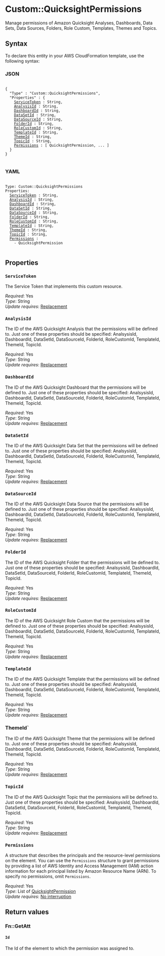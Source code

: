 <!-- markdownlint-disable MD033 -->
# Custom::QuicksightPermissions

Manage permissions of Amazon Quicksight Analyses, Dashboards, Data Sets, Data Sources, Folders, Role Custom, Templates, Themes and Topics\.

## Syntax

To declare this entity in your AWS CloudFormation template, use the following syntax:

### JSON

<pre>
 <code>
{
  "Type" : "Custom::QuicksightPermissions",
  "Properties" : {
    <a href="#ServiceToken">ServiceToken</a> : String,
    <a href="#AnalysisId">AnalysisId</a> : String,
    <a href="#DashboardId">DashboardId</a> : String,
    <a href="#DataSetId">DataSetId</a> : String,
    <a href="#DataSourceId">DataSourceId</a> : String,
    <a href="#FolderId">FolderId</a> : String,
    <a href="#RoleCustomId">RoleCustomId</a> : String,
    <a href="#TemplateId">TemplateId</a> : String,
    <a href="#ThemeId">ThemeId</a> : String,
    <a href="#TopicId">TopicId</a> : String,
    <a href="#Permissions">Permissions</a> : [ QuicksightPermission, ... ]
  }
}
</code>
</pre>

### YAML

<pre>
 <code>
Type: Custom::QuicksightPermissions
Properties:
  <a href="#ServiceToken">ServiceToken</a> : String,
  <a href="#AnalysisId">AnalysisId</a> : String,
  <a href="#DashboardId">DashboardId</a> : String,
  <a href="#DataSetId">DataSetId</a> : String,
  <a href="#DataSourceId">DataSourceId</a> : String,
  <a href="#FolderId">FolderId</a> : String,
  <a href="#RoleCustomId">RoleCustomId</a> : String,
  <a href="#TemplateId">TemplateId</a> : String,
  <a href="#ThemeId">ThemeId</a> : String,
  <a href="#TopicId">TopicId</a> : String,
  <a href="#Permissions">Permissions</a> :
    - QuicksightPermission
 </code>
</pre>

## Properties

### `ServiceToken`

The Service Token that implements this custom resource\.  

*Required*: Yes  
*Type*: String  
*Update requires*: [Replacement](https://docs.aws.amazon.com/AWSCloudFormation/latest/UserGuide/using-cfn-updating-stacks-update-behaviors.html#update-replacement)

### `AnalysisId`

The ID of the AWS Quicksight Analysis that the permissions will be defined to. Just one of these properties should be specified: AnalsysisId, DashboardId, DataSetId, DataSourceId, FolderId, RoleCustomId, TemplateId, ThemeId, TopicId\.  

*Required*: Yes  
*Type*: String  
*Update requires*: [Replacement](https://docs.aws.amazon.com/AWSCloudFormation/latest/UserGuide/using-cfn-updating-stacks-update-behaviors.html#update-replacement)

### `DashboardId`

The ID of the AWS Quicksight Dashboard that the permissions will be defined to. Just one of these properties should be specified: AnalsysisId, DashboardId, DataSetId, DataSourceId, FolderId, RoleCustomId, TemplateId, ThemeId, TopicId\.  

*Required*: Yes  
*Type*: String  
*Update requires*: [Replacement](https://docs.aws.amazon.com/AWSCloudFormation/latest/UserGuide/using-cfn-updating-stacks-update-behaviors.html#update-replacement)

### `DataSetId`

The ID of the AWS Quicksight Data Set that the permissions will be defined to. Just one of these properties should be specified: AnalsysisId, DashboardId, DataSetId, DataSourceId, FolderId, RoleCustomId, TemplateId, ThemeId, TopicId\.  

*Required*: Yes  
*Type*: String  
*Update requires*: [Replacement](https://docs.aws.amazon.com/AWSCloudFormation/latest/UserGuide/using-cfn-updating-stacks-update-behaviors.html#update-replacement)

### `DataSourceId`

The ID of the AWS Quicksight Data Source that the permissions will be defined to. Just one of these properties should be specified: AnalsysisId, DashboardId, DataSetId, DataSourceId, FolderId, RoleCustomId, TemplateId, ThemeId, TopicId\.  

*Required*: Yes  
*Type*: String  
*Update requires*: [Replacement](https://docs.aws.amazon.com/AWSCloudFormation/latest/UserGuide/using-cfn-updating-stacks-update-behaviors.html#update-replacement)

### `FolderId`

The ID of the AWS Quicksight Folder that the permissions will be defined to. Just one of these properties should be specified: AnalsysisId, DashboardId, DataSetId, DataSourceId, FolderId, RoleCustomId, TemplateId, ThemeId, TopicId\.  

*Required*: Yes  
*Type*: String  
*Update requires*: [Replacement](https://docs.aws.amazon.com/AWSCloudFormation/latest/UserGuide/using-cfn-updating-stacks-update-behaviors.html#update-replacement)

### `RoleCustomId`

The ID of the AWS Quicksight Role Custom that the permissions will be defined to. Just one of these properties should be specified: AnalsysisId, DashboardId, DataSetId, DataSourceId, FolderId, RoleCustomId, TemplateId, ThemeId, TopicId\.  

*Required*: Yes  
*Type*: String  
*Update requires*: [Replacement](https://docs.aws.amazon.com/AWSCloudFormation/latest/UserGuide/using-cfn-updating-stacks-update-behaviors.html#update-replacement)

### `TemplateId`

The ID of the AWS Quicksight Template that the permissions will be defined to. Just one of these properties should be specified: AnalsysisId, DashboardId, DataSetId, DataSourceId, FolderId, RoleCustomId, TemplateId, ThemeId, TopicId\.  

*Required*: Yes  
*Type*: String  
*Update requires*: [Replacement](https://docs.aws.amazon.com/AWSCloudFormation/latest/UserGuide/using-cfn-updating-stacks-update-behaviors.html#update-replacement)

### ThemeId`

The ID of the AWS Quicksight Theme that the permissions will be defined to. Just one of these properties should be specified: AnalsysisId, DashboardId, DataSetId, DataSourceId, FolderId, RoleCustomId, TemplateId, ThemeId, TopicId\.  

*Required*: Yes  
*Type*: String  
*Update requires*: [Replacement](https://docs.aws.amazon.com/AWSCloudFormation/latest/UserGuide/using-cfn-updating-stacks-update-behaviors.html#update-replacement)

### `TopicId`

The ID of the AWS Quicksight Topic that the permissions will be defined to. Just one of these properties should be specified: AnalsysisId, DashboardId, DataSetId, DataSourceId, FolderId, RoleCustomId, TemplateId, ThemeId, TopicId\.  

*Required*: Yes  
*Type*: String  
*Update requires*: [Replacement](https://docs.aws.amazon.com/AWSCloudFormation/latest/UserGuide/using-cfn-updating-stacks-update-behaviors.html#update-replacement)

### `Permissions`

A structure that describes the principals and the resource\-level permissions on the element\. You can use the `Permissions` structure to grant permissions by providing a list of AWS Identity and Access Management \(IAM\) action information for each principal listed by Amazon Resource Name \(ARN\)\.
To specify no permissions, omit `Permissions`\.  

*Required*: Yes  
*Type*: List of [QuicksightPermission](custom-resource-quicksight-permissions-property-permission.md)  
*Update requires*: [No interruption](https://docs.aws.amazon.com/AWSCloudFormation/latest/UserGuide/using-cfn-updating-stacks-update-behaviors.html#update-no-interrupt)

## Return values

### Fn::GetAtt

#### `Id`

The Id of the element to which the permission was assigned to\.
